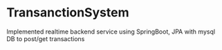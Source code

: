 # TransanctionSystem
Implemented realtime backend service using SpringBoot, JPA with mysql DB to post/get transactions
